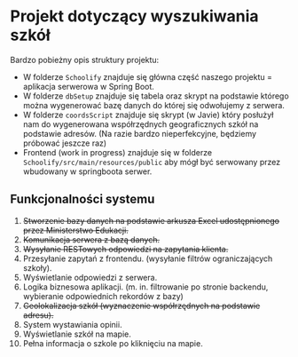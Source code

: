 # Projekt dotyczący wyszukiwania szkół

Bardzo pobieżny opis struktury projektu:
- W folderze `Schoolify` znajduje się główna część naszego projektu = aplikacja serwerowa w Spring Boot.
- W folderze `dbSetup` znajduje się tabela oraz skrypt na podstawie którego można wygenerować bazę danych do której się odwołujemy z serwera.
- W folderze `coordsScript` znajduje się skrypt (w Javie) który posłużył nam do wygenerowana współrzędnych geograficznych szkół na podstawie adresów. (Na razie bardzo nieperfekcyjne, będziemy próbować jeszcze raz)
- Frontend (work in progress) znajduje się w folderze `Schoolify/src/main/resources/public` aby mógł być serwowany przez wbudowany w springboota serwer.  



## Funkcjonalności systemu

1. ~~Stworzenie bazy danych na podstawie arkusza Excel udostępnionego przez Ministerstwo Edukacji.~~
2. ~~Komunikacja serwera z bazą danych.~~
3. ~~Wysyłanie RESTowych odpowiedzi na zapytania klienta.~~
4. Przesyłanie zapytań z frontendu. (wysyłanie filtrów ograniczających szkoły).
5. Wyświetlanie odpowiedzi z serwera.
6. Logika biznesowa aplikacji. (m. in. filtrowanie po stronie backendu, wybieranie odpowiednich rekordów z bazy)
7. ~~Geolokalizacja szkół (wyznaczenie współrzędnych na podstawie adresu).~~
8. System wystawiania opinii.
9. Wyświetlanie szkół na mapie.
10. Pełna informacja o szkole po kliknięciu na mapie.


